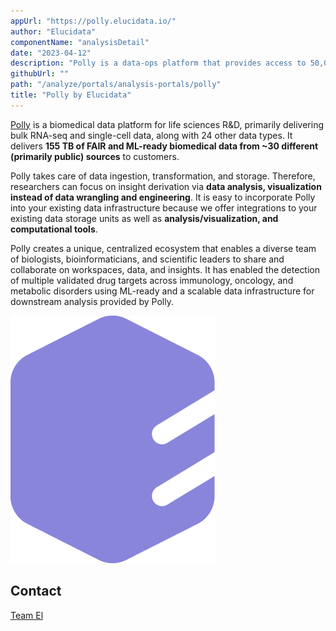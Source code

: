 ```yaml
---
appUrl: "https://polly.elucidata.io/"
author: "Elucidata"
componentName: "analysisDetail"
date: "2023-04-12"
description: "Polly is a data-ops platform that provides access to 50,000 curated Bulk & Single Cell RNA-Seq Data, facilitating rapid detection of drug targets and biomarkers across diseases."
githubUrl: ""
path: "/analyze/portals/analysis-portals/polly"
title: "Polly by Elucidata"
---
```


[Polly](https://www.elucidata.io/platform/features) is a biomedical data platform for life sciences R&D, primarily delivering bulk RNA-seq and single-cell data, along with 24 other data types. It delivers **155 TB of FAIR and ML-ready biomedical data from ~30 different (primarily public) sources** to customers.

Polly takes care of data ingestion, transformation, and storage. Therefore, researchers can focus on insight derivation via **data analysis, visualization instead of data wrangling and engineering**. It is easy to incorporate Polly into your existing data infrastructure because we offer integrations to your existing data storage units as well as **analysis/visualization, and computational tools**.

Polly creates a unique, centralized ecosystem that enables a diverse team of biologists, bioinformaticians, and scientific leaders to share and collaborate on workspaces, data, and insights. It has enabled the detection of multiple validated drug targets across immunology, oncology, and metabolic disorders using ML-ready and a scalable data infrastructure for downstream analysis provided by Polly.

<figure-styles shadowless=true>

![Polly](../../_images/portals/polly.png)

</figure-styles>

## Contact

[Team El](mailto:team-elucidata@elucidata.io)
